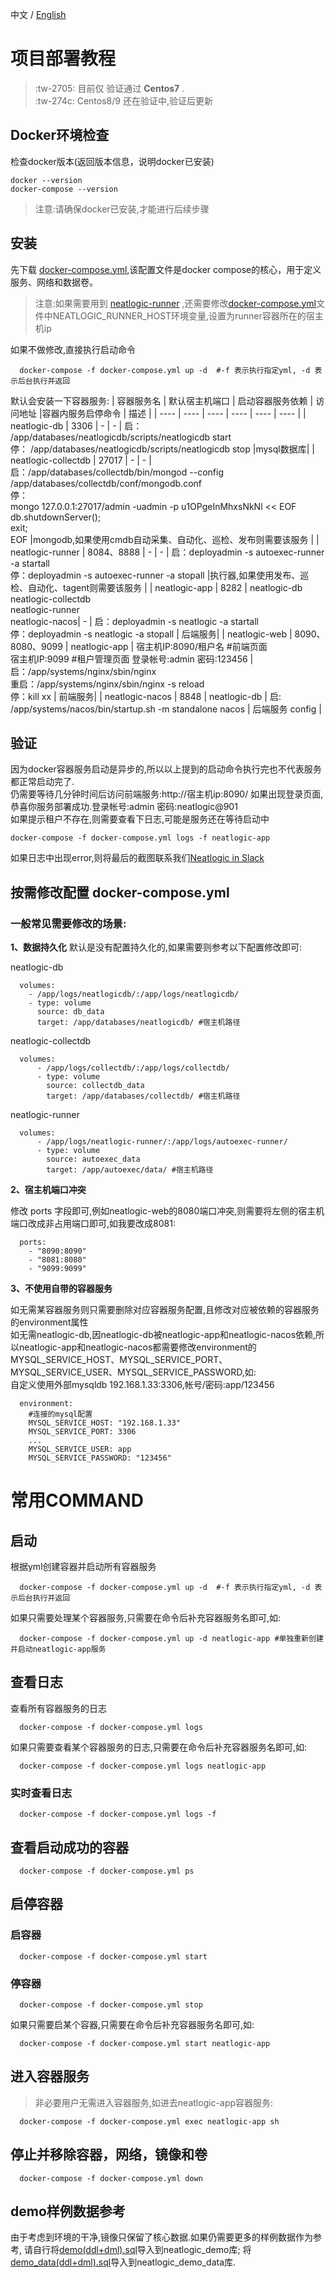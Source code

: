 中文 / [English](QUICK_START.en.md)
# 项目部署教程
>  :tw-2705:  目前仅 验证通过 **Centos7** . <br>
>  :tw-274c:  Centos8/9 还在验证中,验证后更新 

## Docker环境检查

检查docker版本(返回版本信息，说明docker已安装)
```
docker --version
docker-compose --version
```
> 注意:请确保docker已安装,才能进行后续步骤
## 安装
先下载 [docker-compose.yml](docker-compose.yml),该配置文件是docker compose的核心，用于定义服务、网络和数据卷。
> 注意:如果需要用到 [neatlogic-runner](../../../neatlogic-runner/blob/develop3.0.0/README.md) ,还需要修改[docker-compose.yml](docker-compose.yml)文件中NEATLOGIC_RUNNER_HOST环境变量,设置为runner容器所在的宿主机ip

如果不做修改,直接执行启动命令
```
  docker-compose -f docker-compose.yml up -d  #-f 表示执行指定yml, -d 表示后台执行并返回
```
默认会安装一下容器服务:
|  容器服务名  |  默认宿主机端口  | 启动容器服务依赖 | 访问地址 |容器内服务启停命令 |   描述 |
| ----  | ----  | ----  | ---- | ---- | ---- |
|  neatlogic-db  |  3306  | - | - |  启： /app/databases/neatlogicdb/scripts/neatlogicdb start<br>停： /app/databases/neatlogicdb/scripts/neatlogicdb stop  |mysql数据库|
|  neatlogic-collectdb |  27017  | - | - |   启：/app/databases/collectdb/bin/mongod --config /app/databases/collectdb/conf/mongodb.conf<br>停：<br>mongo 127.0.0.1:27017/admin -uadmin -p u1OPgeInMhxsNkNl << EOF<br>db.shutdownServer();<br>exit;<br>EOF  |mongodb,如果使用cmdb自动采集、自动化、巡检、发布则需要该服务 |
|  neatlogic-runner  |  8084、8888 | - | - | 启：deployadmin -s autoexec-runner -a startall<br>停：deployadmin -s autoexec-runner -a stopall  |执行器,如果使用发布、巡检、自动化、tagent则需要该服务 |
|  neatlogic-app  |  8282  | neatlogic-db <br> neatlogic-collectdb <br>neatlogic-runner<br>neatlogic-nacos| - | 启：deployadmin -s neatlogic -a startall<br>停：deployadmin -s neatlogic -a stopall | 后端服务|
|  neatlogic-web  |  8090、8080、9099  | neatlogic-app | 宿主机IP:8090/租户名 #前端页面 <br> 宿主机IP:9099 #租户管理页面 登录帐号:admin 密码:123456 |启：/app/systems/nginx/sbin/nginx<br>重启：/app/systems/nginx/sbin/nginx -s reload <br>停：kill xx | 前端服务|
|  neatlogic-nacos | 8848 | neatlogic-db | 启: /app/systems/nacos/bin/startup.sh -m standalone nacos | 后端服务 config |

## 验证
因为docker容器服务启动是异步的,所以以上提到的启动命令执行完也不代表服务都正常启动完了.<br>
仍需要等待几分钟时间后访问前端服务:http://宿主机ip:8090/ 如果出现登录页面,恭喜你服务部署成功.登录帐号:admin 密码:neatlogic@901<br>
如果提示租户不存在,则需要查看下日志,可能是服务还在等待启动中
```
docker-compose -f docker-compose.yml logs -f neatlogic-app
```
如果日志中出现error,则将最后的截图联系我们[Neatlogic in Slack](https://join.slack.com/t/slack-lyi2045/shared_invite/zt-1sok6dlv5-WzpKDpnXQLXc92taC1qMFA)

## 按需修改配置 docker-compose.yml
### 一般常见需要修改的场景:
**1、数据持久化**
默认是没有配置持久化的,如果需要则参考以下配置修改即可:

neatlogic-db 
```
  volumes:
    - /app/logs/neatlogicdb/:/app/logs/neatlogicdb/
    - type: volume
      source: db_data
      target: /app/databases/neatlogicdb/ #宿主机路径
```
neatlogic-collectdb
```
  volumes:
      - /app/logs/collectdb/:/app/logs/collectdb/
      - type: volume
        source: collectdb_data
        target: /app/databases/collectdb/ #宿主机路径
```
neatlogic-runner
```
  volumes:
      - /app/logs/neatlogic-runner/:/app/logs/autoexec-runner/
      - type: volume
        source: autoexec_data
        target: /app/autoexec/data/ #宿主机路径
```

**2、宿主机端口冲突**

修改 ports 字段即可,例如neatlogic-web的8080端口冲突,则需要将左侧的宿主机端口改成非占用端口即可,如我要改成8081:
```
  ports:
    - "8090:8090"
    - "8081:8080"
    - "9099:9099"
```

**3、不使用自带的容器服务**

如无需某容器服务则只需要删除对应容器服务配置,且修改对应被依赖的容器服务的environment属性<br>
如无需neatlogic-db,因neatlogic-db被neatlogic-app和neatlogic-nacos依赖,所以neatlogic-app和neatlogic-nacos都需要修改environment的MYSQL_SERVICE_HOST、MYSQL_SERVICE_PORT、MYSQL_SERVICE_USER、MYSQL_SERVICE_PASSWORD,如:<br>
自定义使用外部mysqldb 192.168.1.33:3306,帐号/密码:app/123456
```
  environment:
    #连接的mysql配置
    MYSQL_SERVICE_HOST: "192.168.1.33"
    MYSQL_SERVICE_PORT: 3306
    ...
    MYSQL_SERVICE_USER: app
    MYSQL_SERVICE_PASSWORD: "123456"
```
# 常用COMMAND
## 启动
根据yml创建容器并启动所有容器服务
```
  docker-compose -f docker-compose.yml up -d  #-f 表示执行指定yml, -d 表示后台执行并返回
```
如果只需要处理某个容器服务,只需要在命令后补充容器服务名即可,如:
```
  docker-compose -f docker-compose.yml up -d neatlogic-app #单独重新创建并启动neatlogic-app服务
```

## 查看日志
查看所有容器服务的日志
```
  docker-compose -f docker-compose.yml logs
```
如果只需要查看某个容器服务的日志,只需要在命令后补充容器服务名即可,如:
```
  docker-compose -f docker-compose.yml logs neatlogic-app
```
### 实时查看日志
```
  docker-compose -f docker-compose.yml logs -f
```

## 查看启动成功的容器
```
  docker-compose -f docker-compose.yml ps
```

## 启停容器
### 启容器
```
  docker-compose -f docker-compose.yml start
```
### 停容器
```
  docker-compose -f docker-compose.yml stop 
```
如果只需要启某个容器,只需要在命令后补充容器服务名即可,如:
```
  docker-compose -f docker-compose.yml start neatlogic-app
```

## 进入容器服务
>非必要用户无需进入容器服务,如进去neatlogic-app容器服务:
```
  docker-compose -f docker-compose.yml exec neatlogic-app sh
```
## 停止并移除容器，网络，镜像和卷
```
  docker-compose -f docker-compose.yml down 
```

## demo样例数据参考
由于考虑到环境的干净,镜像只保留了核心数据.如果仍需要更多的样例数据作为参考,
请自行将[demo(ddl+dml).sql](demo(ddl+dml).sql)导入到neatlogic_demo库;
将[demo_data(ddl+dml).sql](demo_data(ddl+dml).sql)导入到neatlogic_demo_data库.